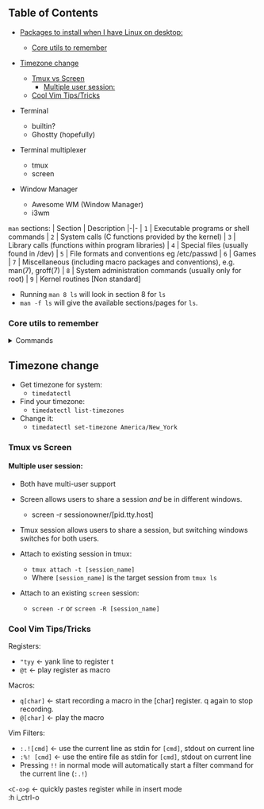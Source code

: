 

## Table of Contents
* [Packages to install when I have Linux on desktop:](#packages-to-install-when-i-have-linux-on-desktop) 
    * [Core utils to remember](#core-utils-to-remember) 
* [Timezone change](#timezone-change) 
    * [Tmux vs Screen](#tmux-vs-screen) 
        * [Multiple user session:](#multiple-user-session) 
    * [Cool Vim Tips/Tricks](#cool-vim-tipstricks) 


* Terminal
    * builtin?
    * Ghostty (hopefully)
* Terminal multiplexer
    * tmux
    * screen
* Window Manager
    * Awesome WM (Window Manager) 
    * i3wm



`man` sections:
| Section | Description
|-|-
| `1` | Executable programs or shell commands
| `2` | System calls (C functions provided by the kernel)
| `3` | Library calls (functions within program libraries)
| `4` | Special files (usually found in /dev)
| `5` | File formats and conventions eg /etc/passwd
| `6` | Games
| `7` | Miscellaneous (including macro packages and conventions), e.g. man(7), groff(7)
| `8` | System administration commands (usually only for root)
| `9` | Kernel routines [Non standard]

* Running `man 8 ls` will look in section 8 for `ls`
* `man -f ls` will give the available sections/pages for `ls`.
   
### Core utils to remember
<details>
<summary>Commands</summary>

* `printf`
* `cat`
* `read`
* `grep`
* `tr`
* `echo`
* `sed`
* `awk`
* `ps`

</details>

## Timezone change
* Get timezone for system:
    * `timedatectl`
* Find your timezone:
    * `timedatectl list-timezones`
* Change it:
    * `timedatectl set-timezone America/New_York`


### Tmux vs Screen
#### Multiple user session:
* Both have multi-user support
* Screen allows users to share a session *and* be in different windows.
    * screen -r sessionowner/[pid.tty.host]
* Tmux session allows users to share a session, but switching windows switches for both users.

* Attach to existing session in tmux:
    * `tmux attach -t [session_name]`
    * Where `[session_name]` is the target session from `tmux ls`

* Attach to an existing `screen` session:
    * `screen -r` or `screen -R [session_name]`




### Cool Vim Tips/Tricks

Registers:
* `"tyy` <- yank line to register t  
* `@t` <- play register as macro  

Macros:
* `q[char]` <- start recording a macro in the [char] register. q again to stop recording.  
* `@[char]` <- play the macro  

Vim Filters:
* `:.![cmd]` <- use the current line as stdin for `[cmd]`, stdout on current line  
* `:%! [cmd]` <- use the entire file as stdin for `[cmd]`, stdout on current line
* Pressing `!!` in normal mode will automatically start a filter command
  for the current line (`:.!`)

`<C-o>p` <- quickly pastes register while in insert mode  
:h i_ctrl-o 



